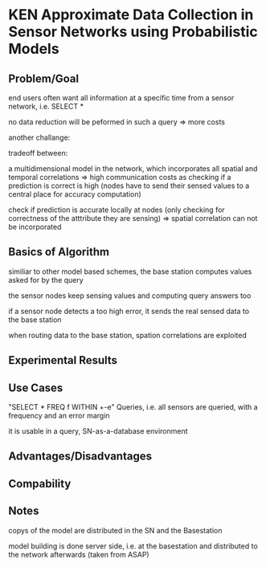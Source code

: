 # KEN Approximate Data Collection in Sensor Networks using Probabilistic Models

## Problem/Goal

end users often want all information at a specific time from a sensor network, i.e. SELECT * 

no data reduction will be peformed in such a query => more costs 

another challange: 

tradeoff between: 

a multidimensional model in the network, which incorporates all spatial and temporal correlations => high communication costs as checking if a prediction is correct is high (nodes have to send their sensed values to a central place for accuracy computation) 

check if prediction is accurate locally at nodes (only checking for correctness of the atttribute they are sensing) => spatial correlation can not be incorporated 

## Basics of Algorithm

similiar to other model based schemes, the base station computes values asked for by the query 

the sensor nodes keep sensing values and computing query answers too 

if a sensor node detects a too high error, it sends the real sensed data to the base station 

when routing data to the base station, spation correlations are exploited 

## Experimental Results

## Use Cases

"SELECT * FREQ f WITHIN +-e"  Queries, i.e. all sensors are queried, with a frequency and an error margin 

it is usable in a query, SN-as-a-database environment 

## Advantages/Disadvantages

## Compability

## Notes

copys of the model are distributed in the SN and the Basestation 

model building is done server side, i.e. at the basestation and distributed to the network afterwards (taken from ASAP) 